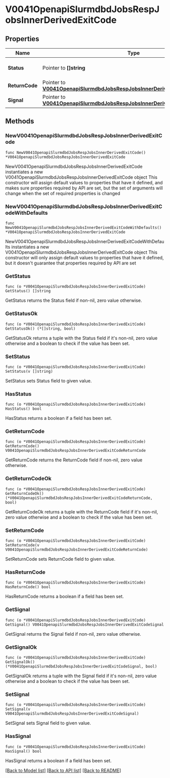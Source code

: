 # V0041OpenapiSlurmdbdJobsRespJobsInnerDerivedExitCode

## Properties

Name | Type | Description | Notes
------------ | ------------- | ------------- | -------------
**Status** | Pointer to **[]string** | Status given by return code | [optional] 
**ReturnCode** | Pointer to [**V0041OpenapiSlurmdbdJobsRespJobsInnerDerivedExitCodeReturnCode**](V0041OpenapiSlurmdbdJobsRespJobsInnerDerivedExitCodeReturnCode.md) |  | [optional] 
**Signal** | Pointer to [**V0041OpenapiSlurmdbdJobsRespJobsInnerDerivedExitCodeSignal**](V0041OpenapiSlurmdbdJobsRespJobsInnerDerivedExitCodeSignal.md) |  | [optional] 

## Methods

### NewV0041OpenapiSlurmdbdJobsRespJobsInnerDerivedExitCode

`func NewV0041OpenapiSlurmdbdJobsRespJobsInnerDerivedExitCode() *V0041OpenapiSlurmdbdJobsRespJobsInnerDerivedExitCode`

NewV0041OpenapiSlurmdbdJobsRespJobsInnerDerivedExitCode instantiates a new V0041OpenapiSlurmdbdJobsRespJobsInnerDerivedExitCode object
This constructor will assign default values to properties that have it defined,
and makes sure properties required by API are set, but the set of arguments
will change when the set of required properties is changed

### NewV0041OpenapiSlurmdbdJobsRespJobsInnerDerivedExitCodeWithDefaults

`func NewV0041OpenapiSlurmdbdJobsRespJobsInnerDerivedExitCodeWithDefaults() *V0041OpenapiSlurmdbdJobsRespJobsInnerDerivedExitCode`

NewV0041OpenapiSlurmdbdJobsRespJobsInnerDerivedExitCodeWithDefaults instantiates a new V0041OpenapiSlurmdbdJobsRespJobsInnerDerivedExitCode object
This constructor will only assign default values to properties that have it defined,
but it doesn't guarantee that properties required by API are set

### GetStatus

`func (o *V0041OpenapiSlurmdbdJobsRespJobsInnerDerivedExitCode) GetStatus() []string`

GetStatus returns the Status field if non-nil, zero value otherwise.

### GetStatusOk

`func (o *V0041OpenapiSlurmdbdJobsRespJobsInnerDerivedExitCode) GetStatusOk() (*[]string, bool)`

GetStatusOk returns a tuple with the Status field if it's non-nil, zero value otherwise
and a boolean to check if the value has been set.

### SetStatus

`func (o *V0041OpenapiSlurmdbdJobsRespJobsInnerDerivedExitCode) SetStatus(v []string)`

SetStatus sets Status field to given value.

### HasStatus

`func (o *V0041OpenapiSlurmdbdJobsRespJobsInnerDerivedExitCode) HasStatus() bool`

HasStatus returns a boolean if a field has been set.

### GetReturnCode

`func (o *V0041OpenapiSlurmdbdJobsRespJobsInnerDerivedExitCode) GetReturnCode() V0041OpenapiSlurmdbdJobsRespJobsInnerDerivedExitCodeReturnCode`

GetReturnCode returns the ReturnCode field if non-nil, zero value otherwise.

### GetReturnCodeOk

`func (o *V0041OpenapiSlurmdbdJobsRespJobsInnerDerivedExitCode) GetReturnCodeOk() (*V0041OpenapiSlurmdbdJobsRespJobsInnerDerivedExitCodeReturnCode, bool)`

GetReturnCodeOk returns a tuple with the ReturnCode field if it's non-nil, zero value otherwise
and a boolean to check if the value has been set.

### SetReturnCode

`func (o *V0041OpenapiSlurmdbdJobsRespJobsInnerDerivedExitCode) SetReturnCode(v V0041OpenapiSlurmdbdJobsRespJobsInnerDerivedExitCodeReturnCode)`

SetReturnCode sets ReturnCode field to given value.

### HasReturnCode

`func (o *V0041OpenapiSlurmdbdJobsRespJobsInnerDerivedExitCode) HasReturnCode() bool`

HasReturnCode returns a boolean if a field has been set.

### GetSignal

`func (o *V0041OpenapiSlurmdbdJobsRespJobsInnerDerivedExitCode) GetSignal() V0041OpenapiSlurmdbdJobsRespJobsInnerDerivedExitCodeSignal`

GetSignal returns the Signal field if non-nil, zero value otherwise.

### GetSignalOk

`func (o *V0041OpenapiSlurmdbdJobsRespJobsInnerDerivedExitCode) GetSignalOk() (*V0041OpenapiSlurmdbdJobsRespJobsInnerDerivedExitCodeSignal, bool)`

GetSignalOk returns a tuple with the Signal field if it's non-nil, zero value otherwise
and a boolean to check if the value has been set.

### SetSignal

`func (o *V0041OpenapiSlurmdbdJobsRespJobsInnerDerivedExitCode) SetSignal(v V0041OpenapiSlurmdbdJobsRespJobsInnerDerivedExitCodeSignal)`

SetSignal sets Signal field to given value.

### HasSignal

`func (o *V0041OpenapiSlurmdbdJobsRespJobsInnerDerivedExitCode) HasSignal() bool`

HasSignal returns a boolean if a field has been set.


[[Back to Model list]](../README.md#documentation-for-models) [[Back to API list]](../README.md#documentation-for-api-endpoints) [[Back to README]](../README.md)


